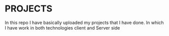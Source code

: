 # PROJECTS
In this repo I have basically uploaded my projects that I have done. In which I have work in both technologies client and Server side
